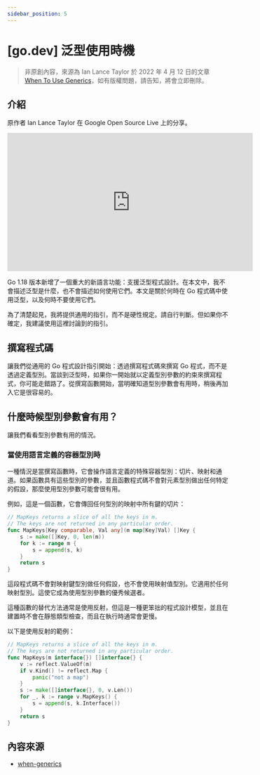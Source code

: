 ```yaml
---
sidebar_position: 5
---
```


# [go.dev] 泛型使用時機

> 非原創內容，來源為 Ian Lance Taylor 於 2022 年 4 月 12 日的文章 [When To Use Generics](https://go.dev/blog/when-generics)，如有版權問題，請告知，將會立即刪除。

## 介紹

原作者 Ian Lance Taylor 在 Google Open Source Live 上的分享。
<iframe width="560" height="315" src="https://www.youtube.com/embed/nr8EpUO9jhw" title="YouTube video player" frameborder="0" allow="accelerometer; autoplay; clipboard-write; encrypted-media; gyroscope; picture-in-picture; web-share" allowfullscreen></iframe>

Go 1.18 版本新增了一個重大的新語言功能：支援泛型程式設計。在本文中，我不會描述泛型是什麼，也不會描述如何使用它們。本文是關於何時在 Go 程式碼中使用泛型，以及何時不要使用它們。

為了清楚起見，我將提供通用的指引，而不是硬性規定。請自行判斷。但如果你不確定，我建議使用這裡討論到的指引。

## 撰寫程式碼

讓我們從通用的 Go 程式設計指引開始：透過撰寫程式碼來撰寫 Go 程式，而不是透過定義型別。當談到泛型時，如果你一開始就以定義型別參數的約束來撰寫程式，你可能走錯路了。從撰寫函數開始，當明確知道型別參數會有用時，稍後再加入它是很容易的。

## 什麼時候型別參數會有用？

讓我們看看型別參數有用的情況。

### 當使用語言定義的容器型別時

一種情況是當撰寫函數時，它會操作語言定義的特殊容器型別：切片、映射和通道。如果函數具有這些型別的參數，並且函數程式碼不會對元素型別做出任何特定的假設，那麼使用型別參數可能會很有用。

例如，這是一個函數，它會傳回任何型別的映射中所有鍵的切片：

```go
// MapKeys returns a slice of all the keys in m.
// The keys are not returned in any particular order.
func MapKeys[Key comparable, Val any](m map[Key]Val) []Key {
    s := make([]Key, 0, len(m))
    for k := range m {
        s = append(s, k)
    }
    return s
}
```

這段程式碼不會對映射鍵型別做任何假設，也不會使用映射值型別。它適用於任何映射型別。這使它成為使用型別參數的優秀候選者。

這種函數的替代方法通常是使用反射，但這是一種更笨拙的程式設計模型，並且在建置時不會在靜態類型檢查，而且在執行時通常會更慢。

以下是使用反射的範例：
```go
// MapKeys returns a slice of all the keys in m.
// The keys are not returned in any particular order.
func MapKeys(m interface{}) []interface{} {
    v := reflect.ValueOf(m)
    if v.Kind() != reflect.Map {
        panic("not a map")
    }
    s := make([]interface{}, 0, v.Len())
    for _, k := range v.MapKeys() {
        s = append(s, k.Interface())
    }
    return s
}
```


## 內容來源

- [when-generics](https://go.dev/blog/when-generics)
